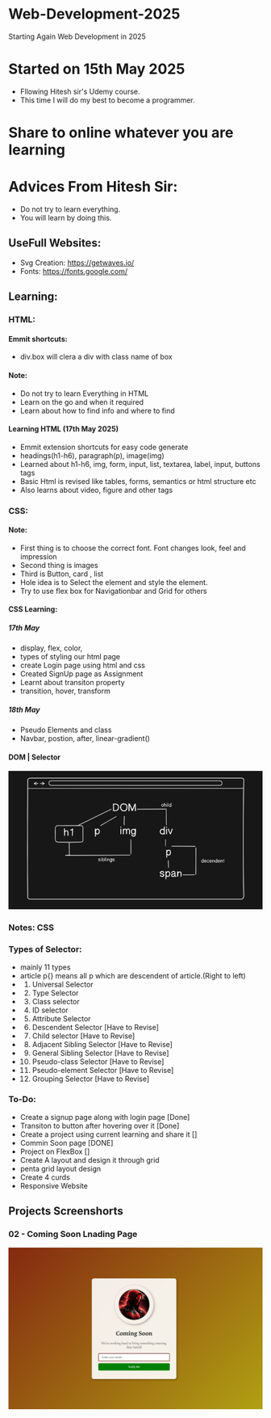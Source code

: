 # Web-Development-2025
Starting Again Web Development in 2025
# Started on 15th May 2025
- Fllowing Hitesh sir's Udemy course.
- This time I will do my best to become a programmer.

# Share to online whatever you are learning

# Advices From Hitesh Sir:
- Do not try to learn everything.
- You will learn by doing this.

## UseFull Websites:
- Svg Creation: https://getwaves.io/
- Fonts: https://fonts.google.com/



## Learning:
### HTML:

#### Emmit shortcuts:
- div.box will clera a div with class name of box

#### Note:
- Do not try to learn Everything in HTML
- Learn on the go and when it required
- Learn about how to find info and where to find

#### Learning HTML (17th May 2025)
- Emmit extension shortcuts for easy code generate
- headings(h1-h6), paragraph(p), image(img)
- Learned about h1-h6, img, form, input, list, textarea, label, input, buttons tags
- Basic Html is revised like tables, forms, semantics or html structure etc
- Also learns about video, figure and other tags

### CSS: 
#### Note:
- First thing is to choose the correct font. Font changes look, feel and impression
- Second thing is images
- Third is Button, card , list 
- Hole idea is to Select the element and style the element.
- Try to use flex box for Navigationbar and Grid for others

#### CSS Learning:

##### 17th May
- display, flex, color, 
- types of styling our html page
- create Login page using html and css
- Created SignUp page as Assignment
- Learnt about transiton property
- transition, hover, transform

##### 18th May
- Pseudo Elements and class
- Navbar, postion, after, linear-gradient()

#### DOM | Selector
![DOM-Selector_relation](./Section%206/01_CSS/02_selectors/dom_relation.png)

### Notes: CSS
### Types of Selector:
- mainly 11 types
- article p{} means all p which are descendent of article.(Right to left)
- 1. Universal Selector
- 2. Type Selector 
- 3. Class selector
- 4. ID selector 
- 5. Attribute Selector
- 6. Descendent Selector [Have to Revise]
- 7. Child selector [Have to Revise]
- 8. Adjacent Sibling Selector [Have to Revise]
- 9. General Sibling Selector  [Have to Revise]
- 10. Pseudo-class Selector [Have to Revise]
- 11. Pseudo-element Selector [Have to Revise]
- 12. Grouping Selector [Have to Revise]

### To-Do:
- Create a signup page along with login page [Done]
- Transiton to button after hovering over it [Done]
- Create a project using current learning and share it []
- Commin Soon page [DONE]
- Project on FlexBox []
- Create A layout and design it through grid
- penta grid layout design
- Create 4 curds
- Responsive Website

## Projects Screenshorts
### 02 - Coming Soon Lnading Page
![Coming Soon](./Peojects%20ScreenShots/coming_soon.png)